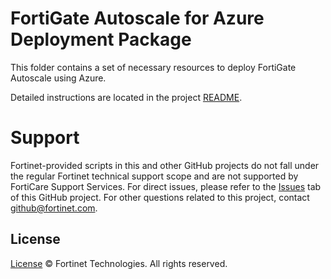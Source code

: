 # FortiGate Autoscale for Azure Deployment Package

This folder contains a set of necessary resources to deploy FortiGate Autoscale using Azure.

Detailed instructions are located in the project [README](../README.md).

# Support
Fortinet-provided scripts in this and other GitHub projects do not fall under the regular Fortinet technical support scope and are not supported by FortiCare Support Services.
For direct issues, please refer to the [Issues](https://github.com/fortinet/fortigate-autoscale/issues) tab of this GitHub project.
For other questions related to this project, contact [github@fortinet.com](mailto:github@fortinet.com).

## License
[License](../LICENSE) © Fortinet Technologies. All rights reserved.
